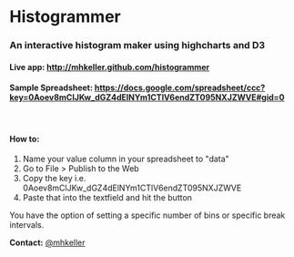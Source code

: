 <h1>Histogrammer</h1>
<h3>An interactive histogram maker using highcharts and D3</h3>
<article>
	<h4>Live app: <a href="http://mhkeller.github.com/histogrammer" target="_blank">http://mhkeller.github.com/histogrammer</a></h4>
	<h4>Sample Spreadsheet: <a href="https://docs.google.com/spreadsheet/ccc?key=0Aoev8mClJKw_dGZ4dElNYm1CTlV6endZT095NXJZWVE#gid=0" target="_blank">https://docs.google.com/spreadsheet/ccc?key=0Aoev8mClJKw_dGZ4dElNYm1CTlV6endZT095NXJZWVE#gid=0</a></h4>
	<br/>
	<h4>How to:</h4>
	<ol>
		<li>Name your value column in your spreadsheet to "data"</li>
		<li>Go to File > Publish to the Web</li>
		<li>Copy the key i.e. 0Aoev8mClJKw_dGZ4dElNYm1CTlV6endZT095NXJZWVE</li>
		<li>Paste that into the textfield and hit the button</li>
	</ol>
	<p>You have the option of setting a specific number of bins or specific break intervals.</p>
	<p><strong>Contact:</strong> <a href="http://www.twitter.com/mhkeller" target="_blank">@mhkeller</a></p>
</article>